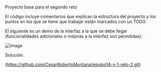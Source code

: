 Proyecto base para el segundo reto

El código incluye comentarios que explican la estructura del proyecto y los puntos en los que se tiene que trabajar están marcados con un TODO.

El siguiente es un demo de la interfaz a la que se debe llegar (funcionalidades adicionales o mejoras a la interfaz son permitidas):

![image](https://i.imgur.com/X8C4zb5.gif)


Solución:

(https://github.com/CesarRobertoMontana/equipo14-y-1-reto-2.git)


